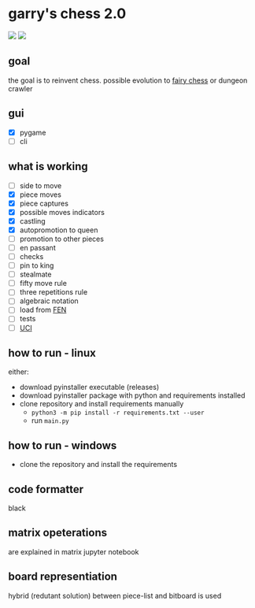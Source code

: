 # garry's chess 2.0

![](https://img.shields.io/endpoint?url=https://raw.githubusercontent.com/o-lenczyk/garry-s-chess-2.0/master/test-results/endpoint.json) ![](https://img.shields.io/github/v/release/o-lenczyk/garry-s-chess-2.0)

## goal
the goal is to reinvent chess. possible evolution to [fairy chess](https://en.wikipedia.org/wiki/Fairy_chess) or dungeon crawler

## gui
- [x] pygame
- [ ] cli

## what is working
- [ ] side to move
- [x] piece moves
- [x] piece captures
- [x] possible moves indicators
- [x] castling
- [x] autopromotion to queen
- [ ] promotion to other pieces
- [ ] en passant
- [ ] checks
- [ ] pin to king
- [ ] stealmate
- [ ] fifty move rule
- [ ] three repetitions rule
- [ ] algebraic notation
- [ ] load from [FEN](https://en.wikipedia.org/wiki/Forsyth%E2%80%93Edwards_Notation)
- [ ] tests
- [ ] [UCI](https://www.chessprogramming.org/UCI)

## how to run - linux
either:
- download pyinstaller executable (releases)
- download pyinstaller package with python and requirements installed
- clone repository and install requirements manually
  - `python3 -m pip install -r requirements.txt --user`  
  - run `main.py`

## how to run - windows
- clone the repository and install the requirements

## code formatter
black

## matrix opeterations
are explained in matrix jupyter notebook

## board representiation
hybrid (redutant solution) between piece-list and bitboard is used